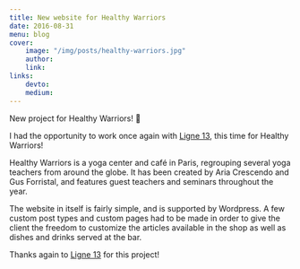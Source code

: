 ```yaml
---
title: New website for Healthy Warriors
date: 2016-08-31
menu: blog
cover:
    image: "/img/posts/healthy-warriors.jpg"
    author:
    link:
links:
    devto:
    medium:
---
```

New project for Healthy Warriors! 🎉

<!--more-->

I had the opportunity to work once again with [Ligne 13](https://www.ligne13.com/), this time for Healthy Warriors!

Healthy Warriors is a yoga center and café in Paris, regrouping several yoga teachers from around the globe. It has been created by Aria Crescendo and Gus Forristal, and features guest teachers and seminars throughout the year.

The website in itself is fairly simple, and is supported by Wordpress. A few custom post types and custom pages had to be made in order to give the client the freedom to customize the articles available in the shop as well as dishes and drinks served at the bar.

Thanks again to [Ligne 13](https://www.ligne13.com/) for this project!
